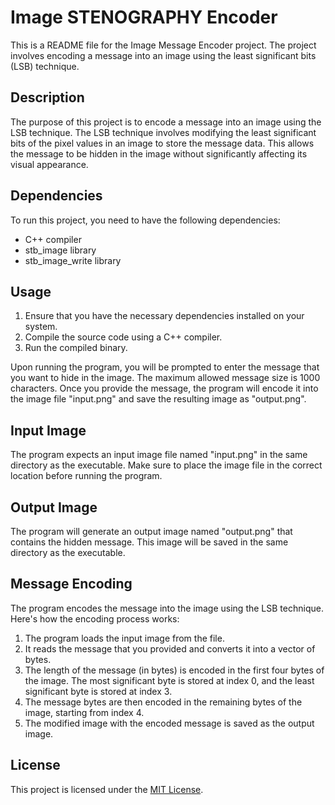 # Image STENOGRAPHY Encoder

This is a README file for the Image Message Encoder project. The project involves encoding a message into an image using the least significant bits (LSB) technique.

## Description

The purpose of this project is to encode a message into an image using the LSB technique. The LSB technique involves modifying the least significant bits of the pixel values in an image to store the message data. This allows the message to be hidden in the image without significantly affecting its visual appearance.

## Dependencies

To run this project, you need to have the following dependencies:

- C++ compiler
- stb_image library
- stb_image_write library

## Usage

1. Ensure that you have the necessary dependencies installed on your system.
2. Compile the source code using a C++ compiler.
3. Run the compiled binary.

Upon running the program, you will be prompted to enter the message that you want to hide in the image. The maximum allowed message size is 1000 characters. Once you provide the message, the program will encode it into the image file "input.png" and save the resulting image as "output.png".

## Input Image

The program expects an input image file named "input.png" in the same directory as the executable. Make sure to place the image file in the correct location before running the program.

## Output Image

The program will generate an output image named "output.png" that contains the hidden message. This image will be saved in the same directory as the executable.

## Message Encoding

The program encodes the message into the image using the LSB technique. Here's how the encoding process works:

1. The program loads the input image from the file.
2. It reads the message that you provided and converts it into a vector of bytes.
3. The length of the message (in bytes) is encoded in the first four bytes of the image. The most significant byte is stored at index 0, and the least significant byte is stored at index 3.
4. The message bytes are then encoded in the remaining bytes of the image, starting from index 4.
5. The modified image with the encoded message is saved as the output image.

## License

This project is licensed under the [MIT License](LICENSE).
